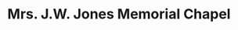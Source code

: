 ---
title: "Mrs. J.W. Jones Memorial Chapel"
url: /kansas-city/mrs-j-w-jones-memorial-chapel/
shop: funeral directors
---